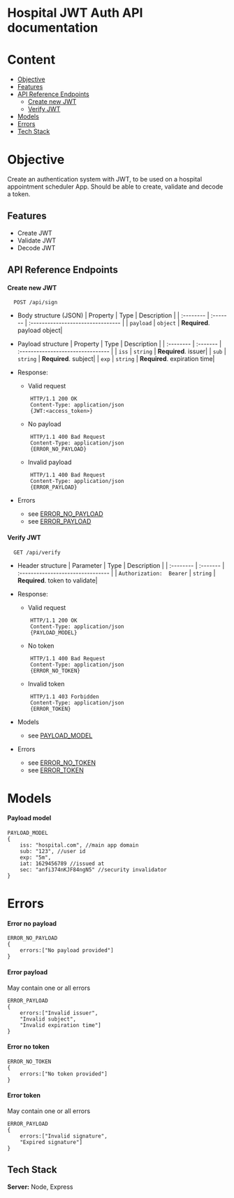
# Hospital JWT Auth API documentation

# Content
- [Objective](#objective)
- [Features](#features)
- [API Reference Endpoints](#api-reference-endpoints)
    - [Create new JWT](#create-new-jwt)
    - [Verify JWT](#verify-jwt)
- [Models](#models)
- [Errors](#errors)
- [Tech Stack](#tech-stack)

# Objective
Create an authentication system with JWT, to be used on a hospital appointment scheduler App. Should be able to create, validate and decode a token.



## Features

- Create JWT
- Validate JWT
- Decode JWT


## API Reference Endpoints

#### Create new JWT

```http
  POST /api/sign
```
- Body structure (JSON)
| Property | Type     | Description                       |
| :-------- | :------- | :-------------------------------- |
| `payload` | `object` | **Required**. payload object|

- Payload structure
| Property | Type     | Description                       |
| :-------- | :------- | :-------------------------------- |
| `iss` | `string` | **Required**. issuer|
| `sub` | `string` | **Required**. subject|
| `exp` | `string` | **Required**. expiration time|

- Response:
    - Valid request
    ```
        HTTP/1.1 200 OK
        Content-Type: application/json
        {JWT:<access_token>}
    ```
    - No payload
    ```
        HTTP/1.1 400 Bad Request
        Content-Type: application/json
        {ERROR_NO_PAYLOAD}
    ```
    - Invalid payload
    ```
        HTTP/1.1 400 Bad Request
        Content-Type: application/json
        {ERROR_PAYLOAD}
    ```
- Errors

    - see [ERROR_NO_PAYLOAD](#error-no-payload)
    - see [ERROR_PAYLOAD](#error-payload)


#### Verify JWT

```http
  GET /api/verify
```
- Header structure
| Parameter | Type     | Description                       |
| :-------- | :------- | :-------------------------------- |
| `Authorization:  Bearer`      | `string` | **Required**. token to validate|

- Response:
    - Valid request
    ```
        HTTP/1.1 200 OK
        Content-Type: application/json
        {PAYLOAD_MODEL}
    ```
    - No token
    ```
        HTTP/1.1 400 Bad Request
        Content-Type: application/json
        {ERROR_NO_TOKEN}
    ```
    - Invalid token
    ```
        HTTP/1.1 403 Forbidden
        Content-Type: application/json
        {ERROR_TOKEN}
    ```
- Models

    - see [PAYLOAD_MODEL](#payload-model)
- Errors

    - see [ERROR_NO_TOKEN](#error-no-token)
    - see [ERROR_TOKEN](#error-token)



# Models 

#### Payload model

```
PAYLOAD_MODEL
{
    iss: "hospital.com", //main app domain
    sub: "123", //user id
    exp: "5m",
    iat: 1629456789 //issued at
    sec: "anfi374nKJF84ngN5" //security invalidator
}
```
# Errors

#### Error no payload

```
ERROR_NO_PAYLOAD
{
    errors:["No payload provided"]
}
```

#### Error payload
May contain one or all errors
```
ERROR_PAYLOAD
{
    errors:["Invalid issuer",
    "Invalid subject",
    "Invalid expiration time"]
}
```

#### Error no token

```
ERROR_NO_TOKEN
{
    errors:["No token provided"]
}
```

#### Error token
May contain one or all errors
```
ERROR_PAYLOAD
{
    errors:["Invalid signature",
    "Expired signature"]
}
```
## Tech Stack

**Server:** Node, Express